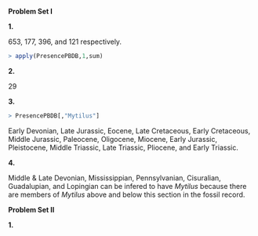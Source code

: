 **Problem Set I**

**1.**

653, 177, 396, and 121 respectively.
````R
> apply(PresencePBDB,1,sum)
````

**2.**

29

**3.**
````R
> PresencePBDB[,"Mytilus"]
````
Early Devonian, Late Jurassic, Eocene, Late Cretaceous, Early Cretaceous, Middle Jurassic, Paleocene, Oligocene, Miocene, Early Jurassic,  Pleistocene, Middle Triassic, Late Triassic, Pliocene, and Early Triassic.

**4.**

Middle & Late Devonian, Mississippian, Pennsylvanian, Cisuralian, Guadalupian, and Lopingian can be infered to have *Mytilus* because there are members of *Mytilus* above and below this section in the fossil record.

**Problem Set II**

**1.**

